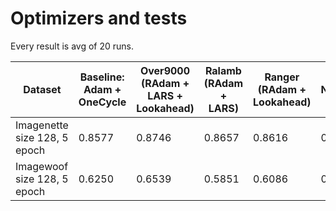 # Optimizers and tests 

Every result is avg of 20 runs.

| Dataset  | Baseline: Adam + OneCycle | Over9000 (RAdam + LARS + Lookahead) | Ralamb (RAdam + LARS) | Ranger (RAdam + Lookahead)| Novograd | Radam | 
| ------------- | ------------- | --|-- | -- | -- | -- |
| Imagenette size 128, 5 epoch | 0.8577  | 0.8746 | 0.8657 | 0.8616 | 0.8724 | 0.8483 |
| Imagewoof size 128, 5 epoch  | 0.6250  | 0.6539 | 0.5851 | 0.6086 | 0.6189 | 0.542 |
